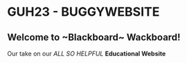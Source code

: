 # GUH23 - BUGGYWEBSITE
## Welcome to ~Blackboard~ Wackboard!
Our take on our *ALL SO HELPFUL* **Educational Website**
